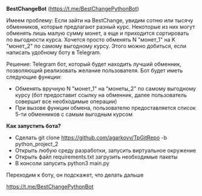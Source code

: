 <b>BestChangeBot</b> (https://t.me/BestChangePythonBot)

Имеем проблему:
Если зайти на BestChange, увидим сотню или тысячу обменников, которые предлагают разный курс. Некоторые из них могут
обменять лишь малую сумму монет, а еще и приходится сортировать по выгодности курса. Хочется просто обменять N "монет_1"
на K "монет_2" по самому выгодному курсу. Этого можно добиться, если написать удобному боту в Telegram.

Решение:
Telegram бот, который будет находить лучший обменник, позволяющий реализовать желание пользователя. Бот будет иметь
следующие функции:

- Обменять вручную N "монет_1" на "монеты_2" по самому выгодному курсу (бот предоставит ссылку на обменник, далее
  пользователь совершит все необходимые операции)
- При вызове функции обмена, пользователю предоставляется список 5-ти обменников с самым выгодным курсом

<b>Как запустить бота?</b>

- Сделать git clone https://github.com/agarkovv/TpGitRepo -b python_project_2
- Открыть любую среду разработки, запусить виртуальное окружение
- Открыть файл requirements.txt загрузить необходимые пакеты
- В консоли запусить python3 main.py

Переходим к боту, он подскажет, что делать дальше

https://t.me/BestChangePythonBot